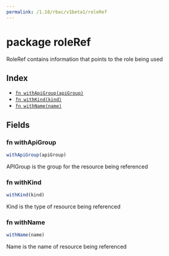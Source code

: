 ```yaml
---
permalink: /1.18/rbac/v1beta1/roleRef
---
```


# package roleRef

RoleRef contains information that points to the role being used

## Index

* [`fn withApiGroup(apiGroup)`](#fn-withapigroup)
* [`fn withKind(kind)`](#fn-withkind)
* [`fn withName(name)`](#fn-withname)

## Fields

### fn withApiGroup

```ts
withApiGroup(apiGroup)
```

APIGroup is the group for the resource being referenced

### fn withKind

```ts
withKind(kind)
```

Kind is the type of resource being referenced

### fn withName

```ts
withName(name)
```

Name is the name of resource being referenced